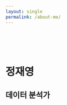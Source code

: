 ```yaml
---
layout: single
permalink: /about-me/
---
```


<br>
<br>
<br>

# 정재영
## <span class="gray_half_HL">데이터 분석가</span>